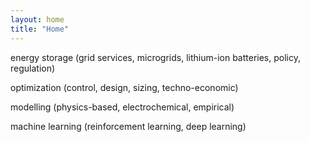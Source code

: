 ```yaml
---
layout: home
title: "Home"
---
```


energy storage (grid services, microgrids, lithium-ion batteries, policy, regulation)

optimization (control, design, sizing, techno-economic)

modelling (physics-based, electrochemical, empirical)

machine learning (reinforcement learning, deep learning)
